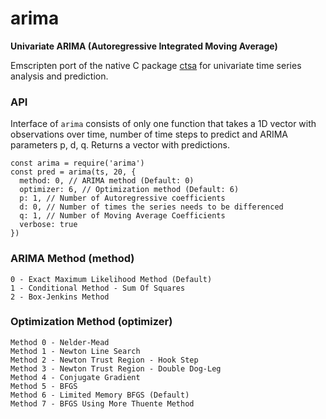 # arima

**Univariate ARIMA (Autoregressive Integrated Moving Average)**

Emscripten port of the native C package [ctsa](https://github.com/rafat/ctsa) for univariate time series analysis and prediction.

### API

Interface of `arima` consists of only one function that takes a 1D vector with observations over time, number of time steps to predict and ARIMA parameters p, d, q. Returns a vector with predictions.

```javacript
const arima = require('arima')
const pred = arima(ts, 20, {
  method: 0, // ARIMA method (Default: 0)
  optimizer: 6, // Optimization method (Default: 6)
  p: 1, // Number of Autoregressive coefficients
  d: 0, // Number of times the series needs to be differenced
  q: 1, // Number of Moving Average Coefficients
  verbose: true
})
```

### ARIMA Method (method)
```
0 - Exact Maximum Likelihood Method (Default)
1 - Conditional Method - Sum Of Squares
2 - Box-Jenkins Method
```

### Optimization Method (optimizer)
```
Method 0 - Nelder-Mead
Method 1 - Newton Line Search
Method 2 - Newton Trust Region - Hook Step
Method 3 - Newton Trust Region - Double Dog-Leg
Method 4 - Conjugate Gradient
Method 5 - BFGS
Method 6 - Limited Memory BFGS (Default)
Method 7 - BFGS Using More Thuente Method
```
